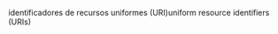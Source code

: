 <span data-ttu-id="ab430-101">identificadores de recursos uniformes (URI)</span><span class="sxs-lookup"><span data-stu-id="ab430-101">uniform resource identifiers (URIs)</span></span>